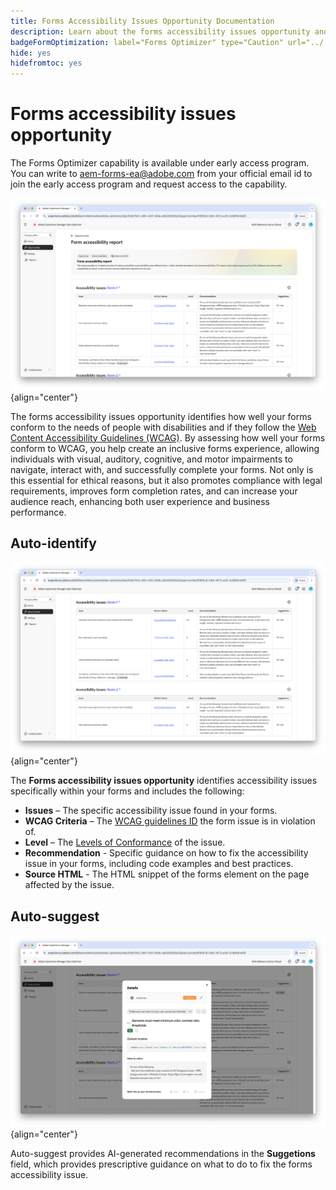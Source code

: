 ```yaml
---
title: Forms Accessibility Issues Opportunity Documentation
description: Learn about the forms accessibility issues opportunity and how to use it to improve forms accessibility and user experience on your website.
badgeFormOptimization: label="Forms Optimizer" type="Caution" url="../../opportunity-types/form-optimization.md" tooltip="Forms Optimizer"
hide: yes
hidefromtoc: yes
---
```


# Forms accessibility issues opportunity

<span class="preview"> The Forms Optimizer capability is available under early access program. You can write to aem-forms-ea@adobe.com from your official email id to join the early access program and request access to the capability. </span>

![Forms accessibility issues opportunity](./assets/forms-accessibility-issues/hero.png){align="center"}

The forms accessibility issues opportunity identifies how well your forms conform to the needs of people with disabilities and if they follow the [Web Content Accessibility Guidelines (WCAG)](https://www.w3.org/TR/WCAG21/). By assessing how well your forms conform to WCAG, you help create an inclusive forms experience, allowing individuals with visual, auditory, cognitive, and motor impairments to navigate, interact with, and successfully complete your forms. Not only is this essential for ethical reasons, but it also promotes compliance with legal requirements, improves form completion rates, and can increase your audience reach, enhancing both user experience and business performance.

## Auto-identify

![Auto-identify forms accessibility issues](./assets/forms-accessibility-issues/auto-identify.png){align="center"} 

The **Forms accessibility issues opportunity** identifies accessibility issues specifically within your forms and includes the following:

* **Issues** – The specific accessibility issue found in your forms.
* **WCAG Criteria** – The [WCAG guidelines ID](https://www.w3.org/TR/WCAG21/) the form issue is in violation of.
* **Level** – The [Levels of Conformance](https://www.w3.org/WAI/WCAG21/Understanding/conformance#levels) of the issue. 
* **Recommendation** - Specific guidance on how to fix the accessibility issue in your forms, including code examples and best practices.
* **Source HTML** - The HTML snippet of the forms element on the page affected by the issue.

## Auto-suggest

![Auto-suggest forms accessibility issues](./assets/forms-accessibility-issues/auto-suggest.png){align="center"} 

Auto-suggest provides AI-generated recommendations in the **Suggetions** field, which provides prescriptive guidance on what to do to fix the forms accessibility issue.

<!-- 

## Auto-optimize

[!BADGE Ultimate]{type=Positive tooltip="Ultimate"}

![Auto-optimize forms accessibility issues](./assets/accessibility-issues/auto-optimize.png){align="center"}

Sites Optimizer Ultimate adds the ability to deploy auto-optimization for the form accessibility issues found.

>[!BEGINTABS]

>[!TAB Deploy optimization]

{{auto-optimize-deploy-optimization-slack}}

>[!TAB Request approval]

{{auto-optimize-request-approval}}

>[!ENDTABS]
-->

